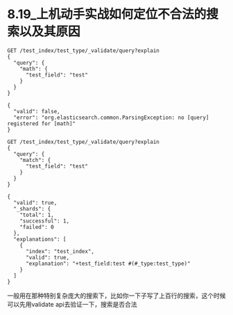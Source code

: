 # 8.19_上机动手实战如何定位不合法的搜索以及其原因

    GET /test_index/test_type/_validate/query?explain
    {
      "query": {
        "math": {
          "test_field": "test"
        }
      }
    }

    {
      "valid": false,
      "error": "org.elasticsearch.common.ParsingException: no [query] registered for [math]"
    }
    
    GET /test_index/test_type/_validate/query?explain
    {
      "query": {
        "match": {
          "test_field": "test"
        }
      }
    }
    
    {
      "valid": true,
      "_shards": {
        "total": 1,
        "successful": 1,
        "failed": 0
      },
      "explanations": [
        {
          "index": "test_index",
          "valid": true,
          "explanation": "+test_field:test #(#_type:test_type)"
        }
      ]
    }
    
一般用在那种特别复杂庞大的搜索下，比如你一下子写了上百行的搜索，这个时候可以先用validate api去验证一下，搜索是否合法



